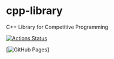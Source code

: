 # cpp-library
C++ Library for Competitive Programming

 [![Actions Status](https://github.com/9tc/cpp-library/workflows/verify/badge.svg)](https://github.com/9tc/cpp-library/actions)

[![GitHub Pages](https://img.shields.io/static/v1?label=GitHub+Pages&message=+&color=brightgreen&logo=github)]
